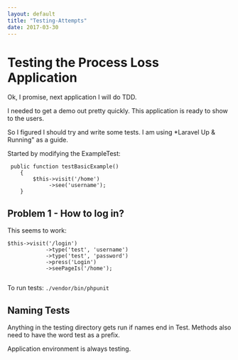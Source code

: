 ```yaml
---
layout: default
title: "Testing-Attempts"
date: 2017-03-30
---
```


# Testing the Process Loss Application

Ok, I promise, next application I will do TDD. 

I needed to get a demo out pretty quickly. This application is ready to show to the users.  

So I figured I should try and write some tests. I am using *Laravel Up & Running" as a guide.

Started by modifying the ExampleTest:

```
 public function testBasicExample()
    {
        $this->visit('/home')
             ->see('username');
    }

```

## Problem 1 - How to log in?

This seems to work:

```
$this->visit('/login')
            ->type('test', 'username')
            ->type('test', 'password')
            ->press('Login')
            ->seePageIs('/home');


```


To run tests: ```./vendor/bin/phpunit```


## Naming Tests

Anything in the testing directory gets run if names end in Test.
Methods also need to have the word test as a prefix.

Application environment is always testing.








